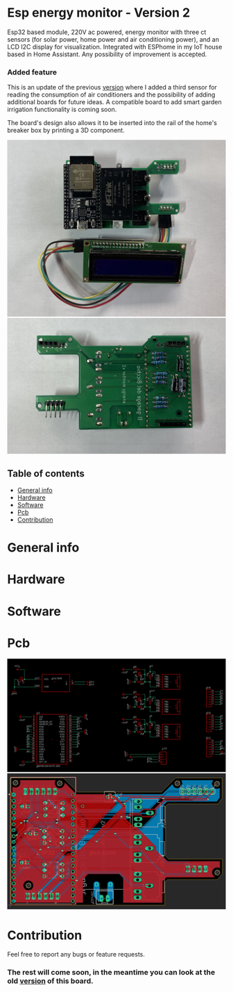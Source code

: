 # Esp energy monitor - Version 2
Esp32 based module, 220V ac powered, energy monitor with three ct sensors (for solar power, home power and air conditioning power), and an LCD I2C display for visualization. Integrated with ESPhome in my IoT house based in Home Assistant.
Any possibility of improvement is accepted.

### Added feature
This is an update of the previous [version](https://github.com/zioCristia/esp-energy-monitor-v1) where I added a third sensor for reading the consumption of air conditioners and the possibility of adding additional boards for future ideas. A compatible board to add smart garden irrigation functionality is coming soon.

The board's design also allows it to be inserted into the rail of the home's breaker box by printing a 3D component.

![alt text](/images/finalPcbTop.jpg)
![alt text](/images/finalPcbBot.jpg)

## Table of contents
* [General info](#general-info)
* [Hardware](#hardware)
* [Software](#software)
* [Pcb](#pcb)
* [Contribution](#contribution)

# General info

# Hardware

# Software

# Pcb
![alt text](/images/circuitSchema.png)
![alt text](/images/pcbLayout.png)

# Contribution
Feel free to report any bugs or feature requests.

### The rest will come soon, in the meantime you can look at the old [version](https://github.com/zioCristia/esp-energy-monitor-v1) of this board.
